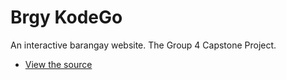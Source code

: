 # Brgy KodeGo

An interactive barangay website. The Group 4 Capstone Project.

* [View the source](https://github.com/fbgabriana/brgykodego)

